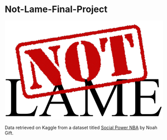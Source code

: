 # Not-Lame-Final-Project

<img src = "https://raw.githubusercontent.com/lrhabner/Not-Lame-Final-Project/master/NOT_LAME_Logo_Export.png" width = "500">

Data retrieved on Kaggle from a dataset titled [Social Power NBA](https://www.kaggle.com/noahgift/social-power-nba) by Noah Gift.